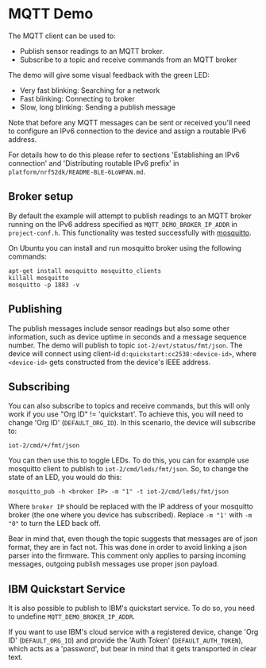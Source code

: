 MQTT Demo
=========
The MQTT client can be used to:

* Publish sensor readings to an MQTT broker.
* Subscribe to a topic and receive commands from an MQTT broker

The demo will give some visual feedback with the green LED:
* Very fast blinking: Searching for a network
* Fast blinking: Connecting to broker
* Slow, long blinking: Sending a publish message

Note that before any MQTT messages can be sent or received you'll 
need to configure an IPv6 connection to the device and assign a routable
IPv6 address.

For details how to do this please refer to sections 'Establishing an IPv6 connection'
and 'Distributing routable IPv6 prefix' in `platform/nrf52dk/README-BLE-6LoWPAN.md`.

Broker setup
------------
By default the example will attempt to publish readings to an MQTT broker
running on the IPv6 address specified as `MQTT_DEMO_BROKER_IP_ADDR` in
`project-conf.h`. This functionality was tested successfully with
[mosquitto](http://mosquitto.org/).

On Ubuntu you can install and run mosquitto broker using the following
commands:

	apt-get install mosquitto mosquitto_clients
	killall mosquitto
	mosquitto -p 1883 -v

Publishing
----------
The publish messages include sensor readings but also some other information,
such as device uptime in seconds and a message sequence number. The demo will
publish to topic `iot-2/evt/status/fmt/json`. The device will connect using
client-id `d:quickstart:cc2538:<device-id>`, where `<device-id>` gets
constructed from the device's IEEE address.

Subscribing
-----------
You can also subscribe to topics and receive commands, but this will only
work if you use "Org ID" != 'quickstart'. To achieve this, you will need to
change 'Org ID' (`DEFAULT_ORG_ID`). In this scenario, the device will subscribe
to:

`iot-2/cmd/+/fmt/json`

You can then use this to toggle LEDs. To do this, you can for example
use mosquitto client to publish to `iot-2/cmd/leds/fmt/json`. So, to change
the state of an LED, you would do this:

`mosquitto_pub -h <broker IP> -m "1" -t iot-2/cmd/leds/fmt/json`

Where `broker IP` should be replaced with the IP address of your mosquitto
broker (the one where you device has subscribed). Replace `-m "1'` with `-m "0"`
to turn the LED back off.

Bear in mind that, even though the topic suggests that messages are of json
format, they are in fact not. This was done in order to avoid linking a json
parser into the firmware. This comment only applies to parsing incoming
messages, outgoing publish messages use proper json payload.

IBM Quickstart Service
----------------------
It is also possible to publish to IBM's quickstart service. To do so, you need
to undefine `MQTT_DEMO_BROKER_IP_ADDR`.

If you want to use IBM's cloud service with a registered device, change
'Org ID' (`DEFAULT_ORG_ID`) and provide the 'Auth Token' (`DEFAULT_AUTH_TOKEN`),
which acts as a 'password', but bear in mind that it gets transported in clear
text.